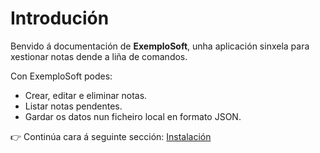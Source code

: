 # Introdución

Benvido á documentación de **ExemploSoft**, unha aplicación sinxela para xestionar notas dende a liña de comandos.

Con ExemploSoft podes:
- Crear, editar e eliminar notas.
- Listar notas pendentes.
- Gardar os datos nun ficheiro local en formato JSON.

👉 Continúa cara á seguinte sección: [Instalación](02-instalacion.md)
